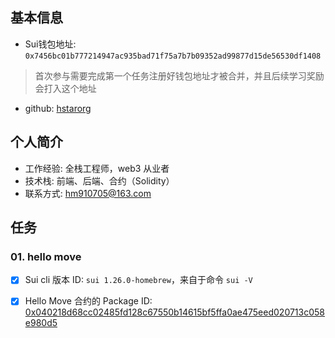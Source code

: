 ## 基本信息
- Sui钱包地址: `0x7456bc01b777214947ac935bad71f75a7b7b09352ad99877d15de56530df1408`
> 首次参与需要完成第一个任务注册好钱包地址才被合并，并且后续学习奖励会打入这个地址
- github: [hstarorg](https://github.com/hstarorg)

## 个人简介
- 工作经验: 全栈工程师，web3 从业者
- 技术栈: 前端、后端、合约（Solidity）
- 联系方式: hm910705@163.com

## 任务

### 01. hello move
- [x] Sui cli 版本 ID: `sui 1.26.0-homebrew`，来自于命令 `sui -V`
- [x] Hello Move 合约的 Package ID: [0x040218d68cc02485fd128c67550b14615bf5ffa0ae475eed020713c058e980d5](https://suiscan.xyz/testnet/object/0x040218d68cc02485fd128c67550b14615bf5ffa0ae475eed020713c058e980d5/txs)
 
